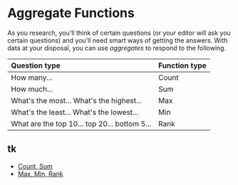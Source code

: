 # Aggregate Functions

As you research, you'll think of certain questions (or your editor will ask you certain questions) and you'll need smart ways of getting the answers. With data at your disposal, you can use _aggregates_ to respond to the following.

|Question type|Function type|
|:--|:--|
|How many...|Count|
|How much...|Sum|
|What's the most... What's the highest...|Max|
|What's the least... What's the lowest...|Min|
|What are the top 10... top 20... bottom 5...|Rank|

## tk
- [Count, Sum](01-count-sum.md)
- [Max, Min, Rank](02-max-min-rank.md)
